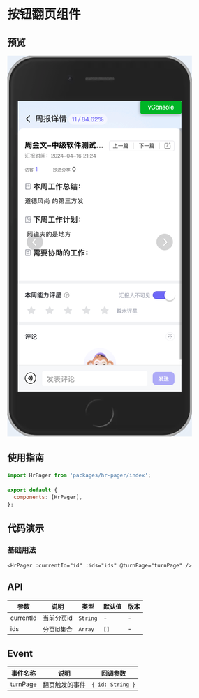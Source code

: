 # 按钮翻页组件

## 预览

![本地路径](./hr-pager.png)

## 使用指南

```javascript
import HrPager from 'packages/hr-pager/index';

export default {
  components: [HrPager],
};
```

## 代码演示

### 基础用法

```vue
<HrPager :currentId="id" :ids="ids" @turnPage="turnPage" />
```

## API

<table>
  <thead>
    <tr>
      <th>参数</th>
      <th>说明</th>
      <th>类型</th>
      <th>默认值</th>
      <th>版本</th>
    </tr>
  </thead>
  <tbody>
    <tr>
      <td>currentId</td>
      <td>当前分页id</td>
      <td><code>String</code></td>
      <td>-</td>
      <td>-</td>
    </tr>
    <tr>
      <td>ids</td>
      <td>分页id集合</td>
      <td><code>Array</code></td>
      <td><code>[]</code></td>
      <td>-</td>
    </tr>
  </tbody>
</table>

## Event

<table>
  <thead>
    <tr>
      <th>事件名称</th>
      <th>说明</th>
      <th>回调参数</th>
    </tr>
  </thead>
  <tbody>
    <tr>
      <td>turnPage</td>
      <td>翻页触发的事件</td>
      <td><code>{ id: String }</code></td>
    </tr>
  </tbody>
</table>
